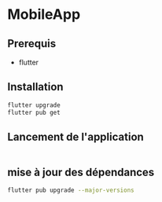 # MobileApp

## Prerequis

- flutter

## Installation

```sh
flutter upgrade
flutter pub get
```

## Lancement de l'application

```sh

````

## mise à jour des dépendances

```sh
flutter pub upgrade --major-versions
```
